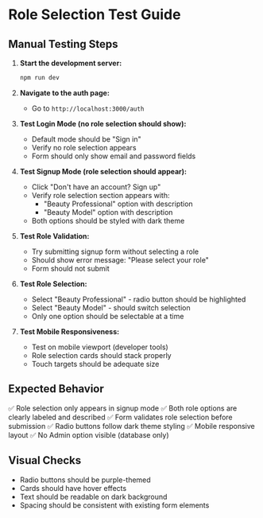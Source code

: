 # Role Selection Test Guide

## Manual Testing Steps

1. **Start the development server:**
   ```bash
   npm run dev
   ```

2. **Navigate to the auth page:**
   - Go to `http://localhost:3000/auth`

3. **Test Login Mode (no role selection should show):**
   - Default mode should be "Sign in"
   - Verify no role selection appears
   - Form should only show email and password fields

4. **Test Signup Mode (role selection should appear):**
   - Click "Don't have an account? Sign up"
   - Verify role selection section appears with:
     - "Beauty Professional" option with description
     - "Beauty Model" option with description
   - Both options should be styled with dark theme

5. **Test Role Validation:**
   - Try submitting signup form without selecting a role
   - Should show error message: "Please select your role"
   - Form should not submit

6. **Test Role Selection:**
   - Select "Beauty Professional" - radio button should be highlighted
   - Select "Beauty Model" - should switch selection
   - Only one option should be selectable at a time

7. **Test Mobile Responsiveness:**
   - Test on mobile viewport (developer tools)
   - Role selection cards should stack properly
   - Touch targets should be adequate size

## Expected Behavior

✅ Role selection only appears in signup mode
✅ Both role options are clearly labeled and described
✅ Form validates role selection before submission
✅ Radio buttons follow dark theme styling
✅ Mobile responsive layout
✅ No Admin option visible (database only)

## Visual Checks

- Radio buttons should be purple-themed
- Cards should have hover effects
- Text should be readable on dark background
- Spacing should be consistent with existing form elements